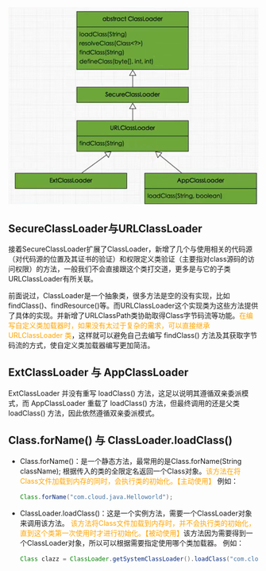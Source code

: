 <img src="image/109.ClassLoader%E6%BA%90%E7%A0%81%E8%A7%A3%E6%9E%90/image-20230512094751021.png" alt="image-20230512094751021" style="zoom:67%;" />

## SecureClassLoader与URLClassLoader

接着SecureClassLoader扩展了ClassLoader，新增了几个与使用相关的代码源（对代码源的位置及其证书的验证）和权限定义类验证（主要指对class源码的访问权限）的方法，一般我们不会直接跟这个类打交道，更多是与它的子类URLClassLoader有所关联。

前面说过，ClassLoader是一个抽象类，很多方法是空的没有实现，比如findClass()、findResource()等。而URLClassLoader这个实现类为这些方法提供了具体的实现。并新增了URLClassPath类协助取得Class字节码流等功能。<font color="orange">在编写自定义类加载器时，如果没有太过于复杂的需求，可以直接继承 URLClassLoader 类</font>，这样就可以避免自己去编写 findClass() 方法及其获取字节码流的方式，使自定义类加载器编写更加简洁。

## ExtClassLoader 与 AppClassLoader

ExtClassLoader 并没有重写 loadClass() 方法，这足以说明其遵循双亲委派模式，而 AppClassLoader 重载了 loadClass() 方法，但最终调用的还是父类 loadClass() 方法，因此依然遵循双亲委派模式。



## Class.forName() 与 ClassLoader.loadClass()

- Class.forName()：是一个静态方法，最常用的是Class.forName(String className); 根据传入的类的全限定名返回一个Class对象。<font color="orange">该方法在将Class文件加载到内存的同时，会执行类的初始化。【主动使用】</font> 例如：

  ```java
  Class.forName("com.cloud.java.Helloworld");
  ```

- ClassLoader.loadClass()：这是一个实例方法，需要一个ClassLoader对象来调用该方法。 <font color="orange">该方法将Class文件加载到内存时，并不会执行类的初始化，直到这个类第一次使用时才进行初始化。【被动使用】</font>该方法因为需要得到一个ClassLoader对象，所以可以根据需要指定使用哪个类加载器。 例如：

  ```java
  Class clazz = ClassLoader.getSystemClassLoader().loadClass("com.cloud.java1.Person");
  ```
  
